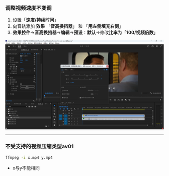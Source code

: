 ### 调整视频速度不变调

1. 设置「**速度/持续时间**」
2. 向音轨添加 **效果** 「**音高换挡器**」 和 「**用左侧填充右侧**」
3. **效果控件**→**音高换挡器**→**编辑**→**预设**：**默认**→修改**比率**为「**100/视频倍数**」

![调整视频速度不变调](./img/调整视频速度不变调.png)

---

### 不受支持的视频压缩类型av01

```cmd
ffmpeg -i x.mp4 y.mp4
```

* x与y不能相同

